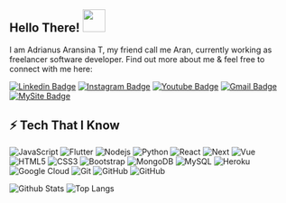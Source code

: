 ## Hello There! <img src="https://raw.githubusercontent.com/aemmadi/aemmadi/master/wave.gif" width="40px">

I am Adrianus Aransina T, my friend call me Aran, currently working as freelancer software developer.  Find out more about me & feel free to connect with me here:

[![Linkedin Badge](https://img.shields.io/badge/-Kicap%20Karan-blue?style=flat-square&logo=Linkedin&logoColor=white&link=https://www.linkedin.com/in/kicap-karan-85588b203/)](https://www.linkedin.com/in/kicap-karan-85588b203/)
[![Instagram Badge](https://img.shields.io/badge/-Kicap%20Karan-red?style=flat-square&logo=instagram&logoColor=white&link=https://www.instagram.com/kicap_karan/)](https://www.instagram.com/kicap_karan/)
[![Youtube Badge](https://img.shields.io/badge/-Kicap%20Karan-darkred?style=flat-square&logo=youtube&logoColor=white&link=https://www.youtube.com/channel/UC1mGRXTGGyXo0WwFwDCARig)](https://www.youtube.com/channel/UC1mGRXTGGyXo0WwFwDCARig)
[![Gmail Badge](https://img.shields.io/badge/-kicap.karan92@gmail.com-c14438?style=flat-square&logo=Gmail&logoColor=white&link=mailto:kicap.karan92@gmail.com)](mailto:kicap.karan92@gmail.com)
[![MySite Badge](https://img.shields.io/badge/-My%Site-darkred?style=flat-square&link=https://www.kicap-karan.com/)](https://www.kicap-karan.com/)

## ⚡ Tech That I Know

![JavaScript](https://img.shields.io/badge/-JavaScript-black?style=flat-square&logo=javascript)
![Flutter](https://img.shields.io/badge/-Flutter-aqua?style=flat-square&logo=flutter)
![Nodejs](https://img.shields.io/badge/-Nodejs-black?style=flat-square&logo=Node.js)
![Python](https://img.shields.io/badge/-Python-black?style=flat-square&logo=Python)
![React](https://img.shields.io/badge/-React-black?style=flat-square&logo=react)
![Next](https://img.shields.io/badge/-Next-black?style=flat-square&logo=next)
![Vue](https://img.shields.io/badge/-Vue-green?style=flat-square&logo=Vue)
![HTML5](https://img.shields.io/badge/-HTML5-E34F26?style=flat-square&logo=html5&logoColor=white)
![CSS3](https://img.shields.io/badge/-CSS3-1572B6?style=flat-square&logo=css3)
![Bootstrap](https://img.shields.io/badge/-Bootstrap-563D7C?style=flat-square&logo=bootstrap)
![MongoDB](https://img.shields.io/badge/-MongoDB-black?style=flat-square&logo=mongodb)
![MySQL](https://img.shields.io/badge/-MySQL-black?style=flat-square&logo=mysql)
![Heroku](https://img.shields.io/badge/-Heroku-430098?style=flat-square&logo=heroku)
![Google Cloud](https://img.shields.io/badge/Google%20Cloud-black?style=flat-square&logo=google-cloud)
![Git](https://img.shields.io/badge/-Git-black?style=flat-square&logo=git)
![GitHub](https://img.shields.io/badge/-GitHub-181717?style=flat-square&logo=github)
![GitHub](https://img.shields.io/badge/-PHP-181717?style=flat-square&logo=PHP)

![Github Stats](https://github-readme-stats.vercel.app/api?username=kicap1992&count_private=true&show_icons=true&include_all_commits=true)
![Top Langs](https://github-readme-stats.vercel.app/api/top-langs/?username=kicap1992&hide=TeX&layout=compact)

  

<!--
**kicap1992/kicap1992** is a ✨ _special_ ✨ repository because its `README.md` (this file) appears on your GitHub profile.

Here are some ideas to get you started:

- 🔭 I’m currently working on ...
- 🌱 I’m currently learning ...
- 👯 I’m looking to collaborate on ...
- 🤔 I’m looking for help with ...
- 💬 Ask me about ...
- 📫 How to reach me: ...
- 😄 Pronouns: ...
- ⚡ Fun fact: ...
-->
